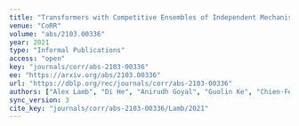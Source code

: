 ```yaml
---
title: "Transformers with Competitive Ensembles of Independent Mechanisms."
venue: "CoRR"
volume: "abs/2103.00336"
year: 2021
type: "Informal Publications"
access: "open"
key: "journals/corr/abs-2103-00336"
ee: "https://arxiv.org/abs/2103.00336"
url: "https://dblp.org/rec/journals/corr/abs-2103-00336"
authors: ["Alex Lamb", "Di He", "Anirudh Goyal", "Guolin Ke", "Chien-Feng Liao", "Mirco Ravanelli", "Yoshua Bengio"]
sync_version: 3
cite_key: "journals/corr/abs-2103-00336/Lamb/2021"
---
```

